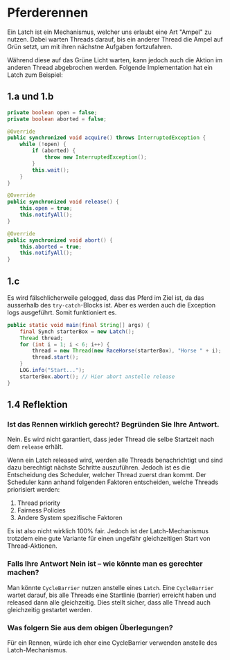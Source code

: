 # Pferderennen

Ein Latch ist ein Mechanismus, welcher uns erlaubt eine Art "Ampel" zu nutzen. Dabei warten Threads darauf, bis ein anderer Thread die Ampel auf Grün setzt, um mit ihren nächstne Aufgaben fortzufahren.

Während diese auf das Grüne Licht warten, kann jedoch auch die Aktion im anderen Thread abgebrochen werden. Folgende Implementation hat ein Latch zum Beispiel:

## 1.a und 1.b

```Java
private boolean open = false;
private boolean aborted = false;

@Override
public synchronized void acquire() throws InterruptedException {
    while (!open) {
        if (aborted) {
            throw new InterruptedException();
        }
        this.wait();
    }
}

@Override
public synchronized void release() {
    this.open = true;
    this.notifyAll();
}

@Override
public synchronized void abort() {
    this.aborted = true;
    this.notifyAll();
}
```

## 1.c

Es wird fälschlicherweile gelogged, dass das Pferd im Ziel ist, da das ausserhalb des `try-catch`-Blocks ist. Aber es werden auch die Exception logs ausgeführt. Somit funktioniert es.

```Java
public static void main(final String[] args) {
    final Synch starterBox = new Latch();
    Thread thread;
    for (int i = 1; i < 6; i++) {
        thread = new Thread(new RaceHorse(starterBox), "Horse " + i);
        thread.start();
    }
    LOG.info("Start...");
    starterBox.abort(); // Hier abort anstelle release
}
```

## 1.4 Reflektion

### Ist das Rennen wirklich gerecht? Begründen Sie Ihre Antwort.

Nein. Es wird nicht garantiert, dass jeder Thread die selbe Startzeit nach dem `release` erhält. 

Wenn ein Latch released wird, werden alle Threads benachrichtigt und sind dazu berechtigt nächste Schritte auszuführen. Jedoch ist es die Entscheidung des Scheduler, welcher Thread zuerst dran kommt. Der Scheduler kann anhand folgenden Faktoren entscheiden, welche Threads priorisiert werden:

1. Thread priority
2. Fairness Policies
3. Andere System spezifische Faktoren

Es ist also nicht wirklich 100% fair. Jedoch ist der Latch-Mechanismus trotzdem eine gute Variante für einen ungefähr gleichzeitigen Start von Thread-Aktionen.

### Falls Ihre Antwort Nein ist – wie könnte man es gerechter machen?

Man könnte `CycleBarrier` nutzen anstelle eines `Latch`. Eine `CycleBarrier` wartet darauf, bis alle Threads eine Startlinie (barrier) erreicht haben und released dann alle gleichzeitig. Dies stellt sicher, dass alle Thread auch gleichzeitig gestartet werden.

### Was folgern Sie aus dem obigen Überlegungen?

Für ein Rennen, würde ich eher eine CycleBarrier verwenden anstelle des Latch-Mechanismus.
